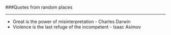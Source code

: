 ###Quotes from random places

----


- Great is the power of misinterpretation - Charles Darwin
- Violence is the last refuge of the incompetent - Isaac Asimov
